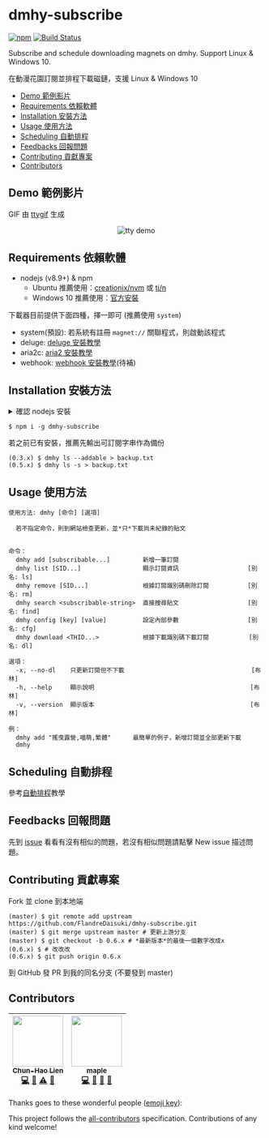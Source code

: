 # dmhy-subscribe

[![npm](https://img.shields.io/npm/v/dmhy-subscribe.svg)](https://www.npmjs.com/package/dmhy-subscribe) [![Build Status](https://travis-ci.org/FlandreDaisuki/dmhy-subscribe.svg?branch=master)](https://travis-ci.org/FlandreDaisuki/dmhy-subscribe)

Subscribe and schedule downloading magnets on dmhy. Support Linux & Windows 10.

在動漫花園訂閱並排程下載磁鏈，支援 Linux & Windows 10

* [Demo 範例影片](#demo-%E7%AF%84%E4%BE%8B%E5%BD%B1%E7%89%87)
* [Requirements 依賴軟體](#requirements-%E4%BE%9D%E8%B3%B4%E8%BB%9F%E9%AB%94)
* [Installation 安裝方法](#installation-%E5%AE%89%E8%A3%9D%E6%96%B9%E6%B3%95)
* [Usage 使用方法](#usage-%E4%BD%BF%E7%94%A8%E6%96%B9%E6%B3%95)
* [Scheduling 自動排程](#scheduling-%E8%87%AA%E5%8B%95%E6%8E%92%E7%A8%8B)
* [Feedbacks 回報問題](#feedbacks-%E5%9B%9E%E5%A0%B1%E5%95%8F%E9%A1%8C)
* [Contributing 貢獻專案](#contributing-%E8%B2%A2%E7%8D%BB%E5%B0%88%E6%A1%88)
* [Contributors](#contributors)

## Demo 範例影片

GIF 由 [ttygif](https://github.com/icholy/ttygif) 生成

<p align="center">
  <img src="./tty.gif" alt="tty demo">
</p>

## Requirements 依賴軟體

* nodejs (v8.9+) & npm
  * Ubuntu 推薦使用：[creationix/nvm](https://github.com/creationix/nvm)
        或 [tj/n](https://github.com/tj/n)
  * Windows 10 推薦使用：[官方安裝](https://nodejs.org/)

下載器目前提供下面四種，擇一即可 (推薦使用 `system`)

* system(預設): 若系統有註冊 `magnet://` 關聯程式，則啟動該程式
* deluge: [deluge 安裝教學](docs/deluge.md)
* aria2c: [aria2 安裝教學](docs/aria2.md)
* webhook: [webhook 安裝教學](docs/webhook.md)(待補)

## Installation 安裝方法

<details close>
  <summary>確認 nodejs 安裝</summary>
  <p>
  Ubuntu:

  ```
  $ node -v
  v9.4.0
  $ npm -v
  5.6.0
  ```

  Windows10 (PowerShell):

  ```
  PS C:\> node -v
  v9.4.0
  PS C:\> npm -v
  5.6.0
  ```
  </p>
</details>

```
$ npm i -g dmhy-subscribe
```

若之前已有安裝，推薦先輸出可訂閱字串作為備份
```
(0.3.x) $ dmhy ls --addable > backup.txt
(0.5.x) $ dmhy ls -s > backup.txt
```

## Usage 使用方法

```
使用方法: dmhy [命令] [選項]

  若不指定命令，則到網站檢查更新，並*只*下載尚未紀錄的貼文


命令：
  dmhy add [subscribable...]         新增一筆訂閱
  dmhy list [SID...]                 顯示訂閱資訊                   [別名: ls]
  dmhy remove [SID...]               根據訂閱識別碼刪除訂閱         　[別名: rm]
  dmhy search <subscribable-string>  直接搜尋貼文                   [別名: find]
  dmhy config [key] [value]          設定內部參數                   [別名: cfg]
  dmhy download <THID...>            根據下載識別碼下載訂閱           [別名: dl]

選項：
  -x, --no-dl    只更新訂閱但不下載                                   [布林]
  -h, --help     顯示說明                                           [布林]
  -v, --version  顯示版本                                           [布林]

例：
  dmhy add "搖曳露營,喵萌,繁體"      最簡單的例子，新增訂閱並全部更新下載
  dmhy
```

## Scheduling 自動排程

參考[自動排程](docs/scheduling.md)教學

## Feedbacks 回報問題

先到 [issue](https://github.com/FlandreDaisuki/dmhy-subscribe/issues) 看看有沒有相似的問題，若沒有相似問題請點擊 New issue 描述問題。

## Contributing 貢獻專案

Fork 並 clone 到本地端
```shell
(master) $ git remote add upstream https://github.com/FlandreDaisuki/dmhy-subscribe.git
(master) $ git merge upstream master # 更新上游分支
(master) $ git checkout -b 0.6.x # *最新版本*的最後一個數字改成x
(0.6.x) $ # 改改改
(0.6.x) $ git push origin 0.6.x
```
到 GitHub 發 PR 到我的同名分支 (不要發到 master)

## Contributors

<!-- ALL-CONTRIBUTORS-LIST:START - Do not remove or modify this section -->
<!-- prettier-ignore -->
| [<img src="https://avatars0.githubusercontent.com/u/5981459?v=4" width="100px;"/><br /><sub><b>Chun-Hao Lien</b></sub>](https://github.com/FlandreDaisuki)<br />[💻](https://github.com/FlandreDaisuki/dmhy-subscribe/commits?author=FlandreDaisuki "Code") [📖](https://github.com/FlandreDaisuki/dmhy-subscribe/commits?author=FlandreDaisuki "Documentation") [⚠️](https://github.com/FlandreDaisuki/dmhy-subscribe/commits?author=FlandreDaisuki "Tests") [👀](#review-FlandreDaisuki "Reviewed Pull Requests") | [<img src="https://avatars1.githubusercontent.com/u/9370547?v=4" width="100px;"/><br /><sub><b>maple</b></sub>](https://blog.maple3142.net/)<br />[💻](https://github.com/FlandreDaisuki/dmhy-subscribe/commits?author=maple3142 "Code") [📖](https://github.com/FlandreDaisuki/dmhy-subscribe/commits?author=maple3142 "Documentation") [🤔](#ideas-maple3142 "Ideas, Planning, & Feedback") [🐛](https://github.com/FlandreDaisuki/dmhy-subscribe/issues?q=author%3Amaple3142 "Bug reports") |
| :---: | :---: |
<!-- ALL-CONTRIBUTORS-LIST:END -->
Thanks goes to these wonderful people ([emoji key](https://github.com/kentcdodds/all-contributors#emoji-key)):

This project follows the [all-contributors](https://github.com/kentcdodds/all-contributors) specification. Contributions of any kind welcome!
